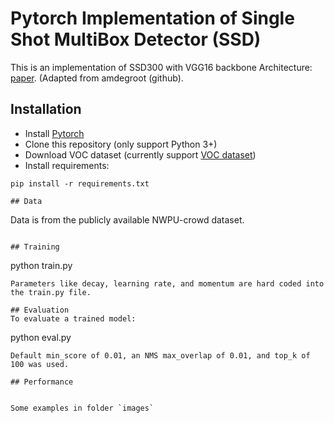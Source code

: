 # Pytorch Implementation of Single Shot MultiBox Detector (SSD)

This is an implementation of SSD300 with VGG16 backbone Architecture: [paper](https://arxiv.org/abs/1512.02325). (Adapted from amdegroot (github).

## Installation

* Install [Pytorch](https://pytorch.org/)
* Clone this repository (only support Python 3+)
* Download VOC dataset (currently support [VOC dataset](http://host.robots.ox.ac.uk/pascal/VOC/))
* Install requirements:
```
pip install -r requirements.txt
```
```
## Data
```
Data is from  the publicly available NWPU-crowd dataset. 
```

## Training
```
python train.py 
```
Parameters like decay, learning rate, and momentum are hard coded into the train.py file. 

## Evaluation
To evaluate a trained model:
```
python eval.py 
```
Default min_score of 0.01, an NMS max_overlap of 0.01, and top_k of 100 was used.

## Performance


Some examples in folder `images`
